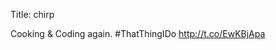 Title: chirp

Cooking &amp; Coding again. #ThatThingIDo <a href="http://t.co/EwKBjApa">http://t.co/EwKBjApa</a>
